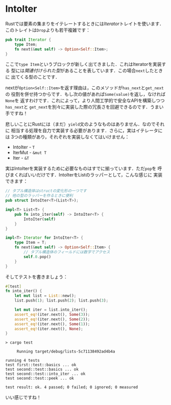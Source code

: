 # IntoIter

Rustでは要素の集まりをイテレートするときには*Iterator*トレイトを使います．
このトレイトは`Drop`よりも若干複雑です：

```rust ,ignore
pub trait Iterator {
    type Item;
    fn next(&mut self) -> Option<Self::Item>;
}
```

ここで`type Item`というブロックが新しく出てきました．これはIteratorを実装する
型には*関連付けられた型*があることを表しています．この場合`next`したときに
出てくる型のことです．

nextが`Option<Self::Item>`を返す理由は，このメソッドが`has_next`と`get_next`の
役割を併せ持つからです．もし次の値があれば`Some(value)`を返し，なければ`None`を
返すわけです．これによって，より人間工学的で安全なAPIを構築しつつ`has_next`と
`get_next`を別々に実装した際の冗長さを回避できるのです．うまい手ですね！

悲しいことにRustには（まだ）`yield`文のようなものはありません．なのでそれに
相当する処理を自力で実装する必要があります．さらに，実はイテレータには
3つの種類があり，それぞれを実装しなくてはいけません：

* IntoIter - `T`
* IterMut - `&mut T`
* Iter - `&T`

実はIntoIterを実装するために必要なものはすでに揃っています．ただ`pop`を
呼びまくればいいだけです．IntoIterをListのラッパーとして，こんな感じに
実装できます：


```rust ,ignore
// タプル構造体はstructの変化形の一つです
// 他の型のラッパーを作るときに便利
pub struct IntoIter<T>(List<T>);

impl<T> List<T> {
    pub fn into_iter(self) -> IntoIter<T> {
        IntoIter(self)
    }
}

impl<T> Iterator for IntoIter<T> {
    type Item = T;
    fn next(&mut self) -> Option<Self::Item> {
        // タプル構造体のフィールドには数字でアクセス
        self.0.pop()
    }
}
```

そしてテストを書きましょう：

```rust ,ignore
#[test]
fn into_iter() {
    let mut list = List::new();
    list.push(1); list.push(2); list.push(3);

    let mut iter = list.into_iter();
    assert_eq!(iter.next(), Some(3));
    assert_eq!(iter.next(), Some(2));
    assert_eq!(iter.next(), Some(1));
    assert_eq!(iter.next(), None);
}
```

```text
> cargo test

     Running target/debug/lists-5c71138492ad4b4a

running 4 tests
test first::test::basics ... ok
test second::test::basics ... ok
test second::test::into_iter ... ok
test second::test::peek ... ok

test result: ok. 4 passed; 0 failed; 0 ignored; 0 measured

```

いい感じですね！
